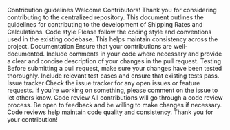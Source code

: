   Contribution guidelines
    Welcome Contributors!
    Thank you for considering contributing to the centralized repository. This document outlines the guidelines for contributing to the development of Shipping Rates and Calculations.
    Code style
    Please follow the coding style and conventions used in the existing codebase. This helps maintain consistency across the project.
    Documentation
    Ensure that your contributions are well-documented. Include comments in your code where necessary and provide a clear and concise description of your changes in the pull request.
    Testing
    Before submitting a pull request, make sure your changes have been tested thoroughly. Include relevant test cases and ensure that existing tests pass.
    Issue tracker
    Check the issue tracker for any open issues or feature requests. If you're working on something, please comment on the issue to let others know.
    Code review
    All contributions will go through a code review process. Be open to feedback and be willing to make changes if necessary. Code reviews help maintain code quality and consistency.
    Thank you for your contribution!
